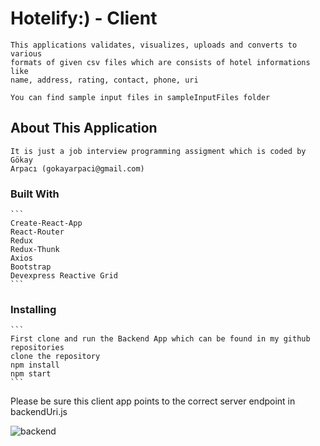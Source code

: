# Hotelify:) - Client

    This applications validates, visualizes, uploads and converts to various
    formats of given csv files which are consists of hotel informations like
    name, address, rating, contact, phone, uri

    You can find sample input files in sampleInputFiles folder

## About This Application

    It is just a job interview programming assigment which is coded by Gökay
    Arpacı (gokayarpaci@gmail.com)

### Built With

    ```
    Create-React-App
    React-Router
    Redux
    Redux-Thunk
    Axios
    Bootstrap
    Devexpress Reactive Grid
    ```

### Installing

    ```
    First clone and run the Backend App which can be found in my github repositories
    clone the repository
    npm install
    npm start
    ```


Please be sure this client app points to the correct server endpoint in backendUri.js
    
![backend](https://user-images.githubusercontent.com/11095906/50542117-cd292780-0bc5-11e9-9351-cdbb0af6d3f7.PNG)
